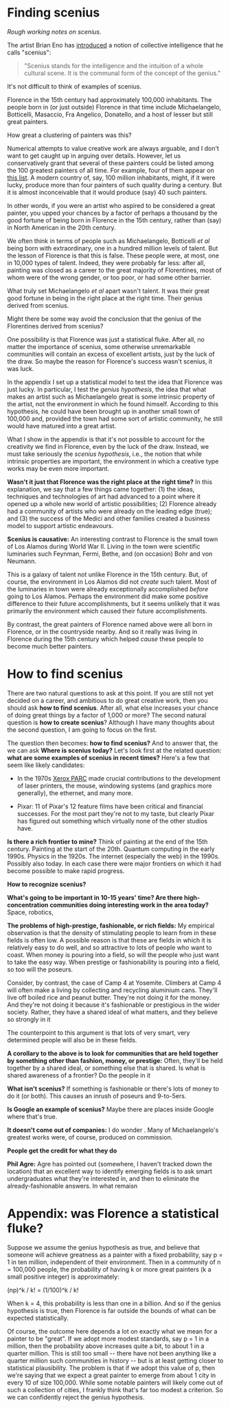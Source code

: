 <!-- 1682 words -->

# Finding scenius

_Rough working notes on scenius._

The artist Brian Eno has
[introduced](http://www.kk.org/thetechnium/archives/2008/06/scenius_or_comm.php)
a notion of collective intelligence that he calls "scenius":

> "Scenius stands for the intelligence and the intuition of a whole
> cultural scene. It is the communal form of the concept of the
> genius."

It's not difficult to think of examples of scenius.  

Florence in the 15th century had approximately 100,000 inhabitants.
The people born in (or just outside) Florence in that time include
Michaelangelo, Botticelli, Masaccio, Fra Angelico, Donatello, and a
host of lesser but still great painters.

How great a clustering of painters was this?

Numerical attempts to value creative work are always arguable, and I
don't want to get caught up in arguing over details.  However, let us
conservatively grant that several of these painters could be listed
among the 100 greatest painters of all time.  For example, four of
them appear on
[this list](http://www.theartwolf.com/articles/most-important-painters.htm).
A modern country of, say, 100 million inhabitants, might, if it were
lucky, produce more than four painters of such quality during a
century.  But it is almost inconceivable that it would produce (say)
40 such painters.

In other words, if you were an artist who aspired to be considered a
great painter, you upped your chances by a factor of perhaps a
thousand by the good fortune of being born in Florence in the 15th
century, rather than (say) in North American in the 20th century.

We often think in terms of people such as Michaelangelo, Botticelli
_et al_ being born with extraordinary, one in a hundred million levels
of talent.  But the lesson of Florence is that this is false.  These
people were, at most, one in 10,000 types of talent.  Indeed, they
were probably far less: after all, painting was closed as a career to
the great majority of Florentines, most of whom were of the wrong
gender, or too poor, or had some other barrier.  

What truly set Michaelangelo _et al_ apart wasn't talent.  It was
their great good fortune in being in the right place at the right
time.  Their genius derived from scenius.

Might there be some way avoid the conclusion that the genius of the
Florentines derived from scenius?  

One possibility is that Florence was just a statistical fluke.  After
all, no matter the importance of scenius, some otherwise unremarkable
communities will contain an excess of excellent artists, just by the
luck of the draw.  So maybe the reason for Florence's success wasn't
scenius, it was luck.

In the appendix I set up a statistical model to test the idea that
Florence was just lucky.  In particular, I test the _genius
hypothesis_, the idea that what makes an artist such as Michaelangelo
great is some intrinsic property of the artist, not the environment in
which he found himself.  According to this hypothesis, he could have
been brought up in another small town of 100,000 and, provided the
town had some sort of artistic community, he still would have matured
into a great artist.

What I show in the appendix is that it's not possible to account for
the creativity we find in Florence, even by the luck of the draw.
Instead, we must take seriously the _scenius hypothesis_, i.e., the
notion that while intrinsic properties are important, the environment
in which a creative type works may be even more important.

**Wasn't it just that Florence was the right place at the right
  time?** In this explanation, we say that a few things came together:
  (1) the ideas, techniques and technologies of art had advanced to a
  point where it opened up a whole new world of artistic
  possibilities; (2) Florence already had a community of artists who
  were already on the leading edge (true); and (3) the success of the
  Medici and other families created a business model to support
  artistic endeavours.

**Scenius is causative:** An interesting contrast to Florence is the
small town of Los Alamos during World War II.  Living in the town were
scientific luminaries such Feynman, Fermi, Bethe, and (on occasion)
Bohr and von Neumann.

This is a galaxy of talent not unlike Florence in the 15th century.
But, of course, the environment in Los Alamos did not _create_ such
talent.  Most of the luminaries in town were already exceptionally
accomplished _before_ going to Los Alamos.  Perhaps the environment
did make some positive difference to their future accomplishments, but
it seems unlikely that it was primarily the environment which caused
their future accomplishments.

By contrast, the great painters of Florence named above were all born
in Florence, or in the countryside nearby.  And so it really was
living in Florence during the 15th century which helped _cause_ these
people to become much better painters.
  

# How to find scenius

There are two natural questions to ask at this point.  If you are
still not yet decided on a career, and ambitious to do great creative
work, then you should ask **how to find scenius**.  After all, what
else increases your chance of doing great things by a factor of 1,000
or more?  The second natural question is **how to create scenius**?
Although I have many thoughts about the second question, I am going to
focus on the first.

The question then becomes: **how to find scenius?** And to answer
that, the we can ask **Where is scenius today?** Let's look first at
the related question: **what are some examples of scenius in recent
times?** Here's a few that seem like likely candidates:
  
+ In the 1970s
  [Xerox PARC](http://en.wikipedia.org/wiki/PARC_(company)) made
  crucial contributions to the development of laser printers, the
  mouse, windowing systems (and graphics more generally), the
  ethernet, and many more.

+ Pixar: 11 of Pixar's 12 feature films have been critical and
financial successes.  For the most part they're not to my taste, but
clearly Pixar has figured out something which virtually none of the
other studios have.

**Is there a rich frontier to mine?** Think of painting at the end of
  the 15th century.  Painting at the start of the 20th.  Quantum
  computing in the early 1990s.  Physics in the 1920s.  The internet
  (especially the web) in the 1990s.  Possibly also today.  In each
  case there were major frontiers on which it had become possible to
  make rapid progress.

**How to recognize scenius?**

**What's going to be important in 10-15 years' time? Are there
  high-concentration communities doing interesting work in the area
  today?** Space, robotics, 
  
**The problems of high-prestige, fashionable, or rich fields:** My
empirical observation is that the density of stimulating people to
learn from in these fields is often low.  A possible reason is that
these are fields in which it is relatively easy to do well, and so
attractive to lots of people who want to coast.  When money is pouring
into a field, so will the people who just want to take the easy way.
When prestige or fashionability is pouring into a field, so too will
the poseurs.

Consider, by contrast, the case of Camp 4 at Yosemite.  Climbers at
Camp 4 will often make a living by collecting and recycling aluminium
cans. They'll live off boiled rice and peanut butter.  They're not
doing it for the money.  And they're not doing it because it's
fashionable or prestigious in the wider society.  Rather, they have a
shared ideal of what matters, and they believe so strongly in it

The counterpoint to this argument is that lots of very smart, very
determined people will also be in these fields.

**A corollary to the above is to look for communities that are held
 together by something other than fashion, money, or prestige:**
 Often, they'll be held together by a shared ideal, or something else
 that is shared.  Is what is shared awareness of a frontier?  Do the
 people in it
 
 
**What isn't scenius?** If something is fashionable or there's lots of
  money to do it (or both).  This causes an inrush of poseurs and
  9-to-5ers.  

**Is Google an example of scenius?** Maybe there are places inside
  Google where that's true.
  

**It doesn't come out of companies:** I do wonder . Many of
  Michaelangelo's greatest works were, of course, produced on
  commission.

**People get the credit for what they do**

  

  
**Phil Agre:** Agre has pointed out (somewhere, I haven't tracked down
  the location) that an excellent way to identify emerging fields is
  to ask smart undergraduates what they're interested in, and then to
  eliminate the already-fashionable answers.  In what remaisn

# Appendix: was Florence a statistical fluke?

Suppose we assume the genius hypothesis as true, and believe that
someone will achieve greatness as a painter with a fixed probability,
say p = 1 in ten million, independent of their environment.  Then in a
community of n = 100,000 people, the probability of having k or more
great painters (k a small positive integer) is approximately:
  
(np)^k / k! = (1/100)^k / k!
  
When k = 4, this probability is less than one in a billion.  And so if
the genius hypothesis is true, then Florence is far outside the bounds
of what can be expected statistically.
  
Of course, the outcome here depends a lot on exactly what we mean for
a painter to be "great".  If we adopt more modest standards, say p = 1
in a million, then the probability above increases quite a bit, to
about 1 in a quarter million.  This is still too small -- there have
not been anything like a quarter million such communities in history
-- but is at least getting closer to statistical plausibility.  The
problem is that if we adopt this value of p, then we're saying that we
expect a great painter to emerge from about 1 city in every 10 of size
100,000.  While some notable painters will likely come out of such a
collection of cities, I frankly think that's far too modest a
criterion.  So we can confidently reject the genius hypothesis.
